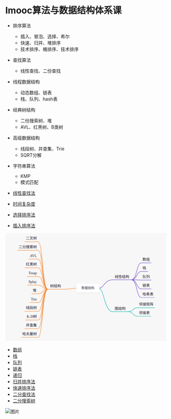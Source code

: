 # Imooc算法与数据结构体系课


* 排序算法

  * 插入、冒泡、选择、希尔
  * 快速、归并、堆排序
  * 技术排序、桶排序、技术排序

* 查找算法

  * 线性查找、二份查找

* 线程数据结构

  * 动态数组、链表
  * 栈、队列、hash表

* 经典树结构

  * 二份搜索树、堆
  * AVL、红黑树、B类树

* 高级数据结构

  * 线段树、并查集、Trie
  * SQRT分解

* 字符串算法

  * KMP
  * 模式匹配


* [线性查找法](img/image_2022-02-22-17-03-14.png)
* [时间复杂度](时间复杂度.md)
* [选择排序法](img/image_2022-02-23-11-18-53.png)
* [插入排序法](img/image_2022-02-24-10-38-44.png)

![](img/image_2022-02-23-15-04-42.png)


* [数组](img/image_2022-02-24-09-31-55.png)
* [栈](img/image_2022-02-24-14-03-57.png)
* [队列](img/image_2022-02-24-15-41-57.png)
* [链表](链表_2022_02_25.md)
* [递归](递归_2022_02_25.md)
* [归并排序法](归并排序法_2022_02_25.md)
* [快速排序法](快速排序法_2022_03_08.md)
* [二分查找法](二分查找法_2022_03_13.md)
* [二分搜索树](二分搜索树_2022_03_15.md)









































![图片](https://mmbiz.qpic.cn/mmbiz_gif/crPesQVeyKLZrFANvRZEuQYXI3a4IOibBQoznS1Fto8kiaPRooKD6xia5xlapXtokUG3gVLicbKTgDyyOTWNohv3iaA/640?wx_fmt=gif&wxfrom=5&wx_lazy=1)


























